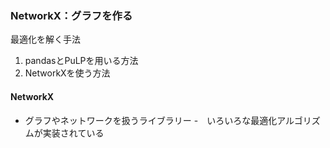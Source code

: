 ### NetworkX：グラフを作る
最適化を解く手法
1. pandasとPuLPを用いる方法
1. NetworkXを使う方法

#### NetworkX
- グラフやネットワークを扱うライブラリー
-　いろいろな最適化アルゴリズムが実装されている